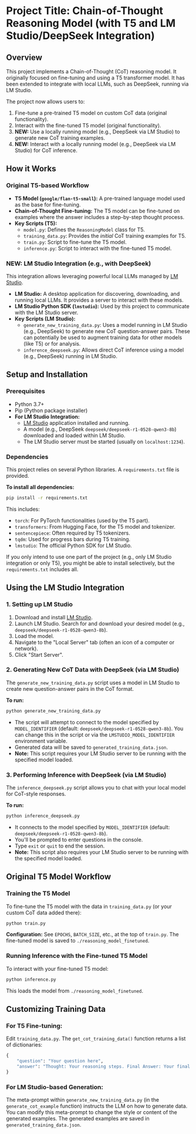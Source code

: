 # Project Title: Chain-of-Thought Reasoning Model (with T5 and LM Studio/DeepSeek Integration)

## Overview
This project implements a Chain-of-Thought (CoT) reasoning model. It originally focused on fine-tuning and using a T5 transformer model. It has been extended to integrate with local LLMs, such as DeepSeek, running via LM Studio.

The project now allows users to:
1.  Fine-tune a pre-trained T5 model on custom CoT data (original functionality).
2.  Interact with the fine-tuned T5 model (original functionality).
3.  **NEW:** Use a locally running model (e.g., DeepSeek via LM Studio) to generate new CoT training examples.
4.  **NEW:** Interact with a locally running model (e.g., DeepSeek via LM Studio) for CoT inference.

## How it Works

### Original T5-based Workflow
-   **T5 Model (`google/flan-t5-small`):** A pre-trained language model used as the base for fine-tuning.
-   **Chain-of-Thought Fine-tuning:** The T5 model can be fine-tuned on examples where the answer includes a step-by-step thought process.
-   **Key Scripts (T5):**
    -   `model.py`: Defines the `ReasoningModel` class for T5.
    -   `training_data.py`: Provides the *initial* CoT training examples for T5.
    -   `train.py`: Script to fine-tune the T5 model.
    -   `inference.py`: Script to interact with the fine-tuned T5 model.

### NEW: LM Studio Integration (e.g., with DeepSeek)
This integration allows leveraging powerful local LLMs managed by [LM Studio](https://lmstudio.ai/).
-   **LM Studio:** A desktop application for discovering, downloading, and running local LLMs. It provides a server to interact with these models.
-   **LM Studio Python SDK (`lmstudio`):** Used by this project to communicate with the LM Studio server.
-   **Key Scripts (LM Studio):**
    -   `generate_new_training_data.py`: Uses a model running in LM Studio (e.g., DeepSeek) to generate new CoT question-answer pairs. These can potentially be used to augment training data for other models (like T5) or for analysis.
    -   `inference_deepseek.py`: Allows direct CoT inference using a model (e.g., DeepSeek) running in LM Studio.

## Setup and Installation

### Prerequisites
- Python 3.7+
- Pip (Python package installer)
- **For LM Studio Integration:**
    - [LM Studio](https://lmstudio.ai/) application installed and running.
    - A model (e.g., DeepSeek `deepseek/deepseek-r1-0528-qwen3-8b`) downloaded and loaded within LM Studio.
    - The LM Studio server must be started (usually on `localhost:1234`).

### Dependencies
This project relies on several Python libraries. A `requirements.txt` file is provided.

**To install all dependencies:**
```bash
pip install -r requirements.txt
```

This includes:
- `torch`: For PyTorch functionalities (used by the T5 part).
- `transformers`: From Hugging Face, for the T5 model and tokenizer.
- `sentencepiece`: Often required by T5 tokenizers.
- `tqdm`: Used for progress bars during T5 training.
- `lmstudio`: The official Python SDK for LM Studio.

If you only intend to use one part of the project (e.g., only LM Studio integration or only T5), you might be able to install selectively, but the `requirements.txt` includes all.

## Using the LM Studio Integration

### 1. Setting up LM Studio
1.  Download and install [LM Studio](https://lmstudio.ai/).
2.  Launch LM Studio. Search for and download your desired model (e.g., `deepseek/deepseek-r1-0528-qwen3-8b`).
3.  Load the model.
4.  Navigate to the "Local Server" tab (often an icon of a computer or network).
5.  Click "Start Server".

### 2. Generating New CoT Data with DeepSeek (via LM Studio)
The `generate_new_training_data.py` script uses a model in LM Studio to create new question-answer pairs in the CoT format.

**To run:**
```bash
python generate_new_training_data.py
```
- The script will attempt to connect to the model specified by `MODEL_IDENTIFIER` (default: `deepseek/deepseek-r1-0528-qwen3-8b`). You can change this in the script or via the `LMSTUDIO_MODEL_IDENTIFIER` environment variable.
- Generated data will be saved to `generated_training_data.json`.
- **Note:** This script requires your LM Studio server to be running with the specified model loaded.

### 3. Performing Inference with DeepSeek (via LM Studio)
The `inference_deepseek.py` script allows you to chat with your local model for CoT-style responses.

**To run:**
```bash
python inference_deepseek.py
```
- It connects to the model specified by `MODEL_IDENTIFIER` (default: `deepseek/deepseek-r1-0528-qwen3-8b`).
- You'll be prompted to enter questions in the console.
- Type `exit` or `quit` to end the session.
- **Note:** This script also requires your LM Studio server to be running with the specified model loaded.

## Original T5 Model Workflow

### Training the T5 Model
To fine-tune the T5 model with the data in `training_data.py` (or your custom CoT data added there):
```bash
python train.py
```
**Configuration:** See `EPOCHS`, `BATCH_SIZE`, etc., at the top of `train.py`.
The fine-tuned model is saved to `./reasoning_model_finetuned`.

### Running Inference with the Fine-tuned T5 Model
To interact with your fine-tuned T5 model:
```bash
python inference.py
```
This loads the model from `./reasoning_model_finetuned`.

## Customizing Training Data

### For T5 Fine-tuning:
Edit `training_data.py`. The `get_cot_training_data()` function returns a list of dictionaries:
```python
{
    "question": "Your question here",
    "answer": "Thought: Your reasoning steps. Final Answer: Your final answer."
}
```

### For LM Studio-based Generation:
The meta-prompt within `generate_new_training_data.py` (in the `generate_cot_example` function) instructs the LLM on how to generate data. You can modify this meta-prompt to change the style or content of the generated examples. The generated examples are saved in `generated_training_data.json`.
